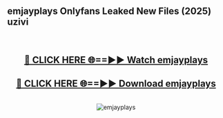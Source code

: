 <h2>emjayplays Onlyfans Leaked New Files (2025) uzivi</h2>
<br>
<div align="center">
<h2><a href="https://mediafiles.top/emjayplays&ref=git" rel="nofollow">🔴 CLICK HERE 🌐==►► Watch emjayplays</a></h2>
<h2><a href="https://mediafiles.top/emjayplays&ref=git" rel="nofollow">🔴 CLICK HERE 🌐==►► Download emjayplays</a></h2>
<br>
<a href="https://mediafiles.top/emjayplays&ref=git" rel="nofollow" data-target="animated-image.originalLink"><img src="https://i.ibb.co.com/xMMVF88/686577567.gif" alt="emjayplays" style="max-width: 100%; display: inline-block;" data-target="animated-image.originalImage"></a>
</div>
<br>
<br>